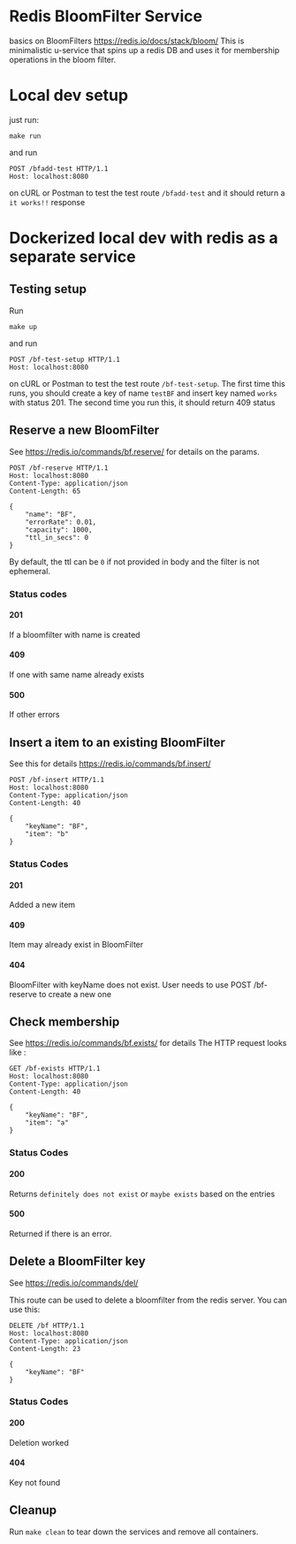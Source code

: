 # Redis BloomFilter Service

basics on BloomFilters https://redis.io/docs/stack/bloom/
This is minimalistic u-service that spins up a redis DB and uses it for membership operations in  the bloom filter.
# Local dev setup
just run:

```
make run
```
and run
```
POST /bfadd-test HTTP/1.1
Host: localhost:8080
```
on cURL or Postman to test the test route `/bfadd-test` and it should return a `it works!!` response

# Dockerized local dev with redis as a separate service

## Testing setup

Run
```
make up
```
and run
```
POST /bf-test-setup HTTP/1.1
Host: localhost:8080
```
on cURL or Postman to test the test route `/bf-test-setup`.
The first time this runs, you should create a key of name `testBF` and insert key named `works` with status 201. The second time you run this, it should return 409 status

## Reserve a new BloomFilter

See https://redis.io/commands/bf.reserve/ for details on the params.

```
POST /bf-reserve HTTP/1.1
Host: localhost:8080
Content-Type: application/json
Content-Length: 65

{
    "name": "BF", 
    "errorRate": 0.01,
    "capacity": 1000,
    "ttl_in_secs": 0
}
```
By default, the ttl can be `0` if not provided in body and the filter is not ephemeral.

### Status codes
#### 201
If a bloomfilter with name is created
#### 409
If one with same name already exists

#### 500
If other errors


## Insert a item to an existing BloomFilter

See this for details https://redis.io/commands/bf.insert/

```
POST /bf-insert HTTP/1.1
Host: localhost:8080
Content-Type: application/json
Content-Length: 40

{
    "keyName": "BF",
    "item": "b"
}
```
### Status Codes
#### 201
Added a new item

#### 409 
Item may already exist in BloomFilter

#### 404
BloomFilter with keyName does not exist.
User needs to use POST /bf-reserve to create a new one

## Check membership
See https://redis.io/commands/bf.exists/ for details
The HTTP request looks like :
```
GET /bf-exists HTTP/1.1
Host: localhost:8080
Content-Type: application/json
Content-Length: 40

{
    "keyName": "BF",
    "item": "a"
}
```

### Status Codes
#### 200
Returns `definitely does not exist` or `maybe exists` based on the entries

#### 500
Returned if there is an error.

## Delete a BloomFilter key
See https://redis.io/commands/del/

This route can be used to delete a bloomfilter from the redis server.
You can use this:
```
DELETE /bf HTTP/1.1
Host: localhost:8080
Content-Type: application/json
Content-Length: 23

{
    "keyName": "BF"
}
```

### Status Codes
#### 200
Deletion worked

#### 404
Key not found

## Cleanup
Run `make clean` to tear down the services and remove all containers.
